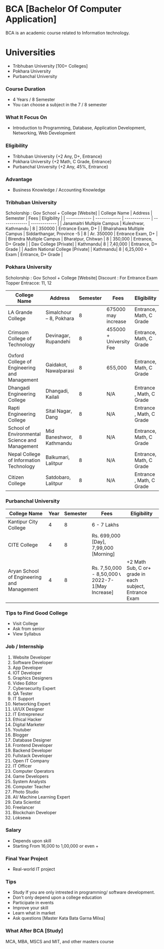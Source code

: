 # BCA [Bachelor Of Computer Application]
BCA is an academic course related to Information technology. 

# Universities
- Tribhuban University [100+ Colleges]
- Pokhara University 
- Purbanchal University

### Course Duration
- 4 Years / 8 Semester
- You can choose a subject in the 7 / 8 semester

### What It Focus On
- Introduction to Programming, Database, Application Development, Networking, Web Development

### Eligibility
- Tribhuban University {+2 Any, D+, Entrance}
- Pokhara University {+2 Math, C Grade, Entrance}
- Purbanchal University {+2 Any, 45%, Entrance}

### Advantage
- Business Knowledge / Accounting Knowledge

### Tribhuban University
Scholorship : Gov School + College [Website] 
| College Name  |   Address | Semester | Fees | Eligibility | 
| ------------- | -------------  | -------------  | -------------  | -------------  |
| Janamaitri Multiple Campus   | Kuleshwar, Kathmandu | 8 | 350000 | Entrance Exam, D+ |
| Bhairahawa Multiple Campus  | Siddarthangar, Province -5 | 8 |  Ar. 350000  | Entrance Exam, D+ |
| Birendra Multiple Campus | Bharatpur, Chitwan | 8 | 350,000 | Entrance, D+ Grade  |
| Dav College [Private] | Kathmandu| 8 |  7,40,000 |  Entrance, D+ Grade |
| Aadim National College [Private] | Kathmandu| 8 |  6,25,000 + Exam |  Entrance, D+ Grade |


### Pokhara University
Scholorship : Gov School + College [Website]
Discount : For Entrance Exam Topper
Entracce: 11, 12

| College Name  |   Address | Semester | Fees | Eligibility | 
| ------------- | -------------  | -------------  | -------------  | -------------  |
| LA Grande  College  | Simalchour – 8, Pokhara | 8 | 675000 may increase| Entrance, Math, C Grade |
| Crimsom College of Technology  | Devinagar, Rupandehi | 8 |  455000 + University Fee  | Entrance, Math, C Grade  |
| Oxford College of Engineering and Management	 | Gaidakot, Nawalparasi | 8 | 655,000 | Entrance, Math, C Grade   |
| Dhangadi Engineering College | Dhangadi, Kailali | 8 |  N/A |  Entrance , Math, C Grade  |
| Rapti Engineering College	 | Sital Nagar, Dang | 8 |  N/A  | Entrance , Math, C Grade  |
| School of Environmental Science and Management | Mid Baneshwor, Kathmandu | 8 |  N/A  | Entrance, Math, C Grade   |
| Nepal College of Information Technology | Balkumari, Lalitpur | 8 |  N/A  | Entrance, Math, C Grade  |
| Citizen College	 | Satdobaro, Lalitpur | 8 |  N/A  | Entrance , Math, C Grade  |

### Purbanchal University
| College Name  |   Year | Semester | Fees | Eligibility | 
| ------------- | -------------  | -------------  | -------------  | -------------  |
| Kantipur City College  | 4 | 8 | 6 - 7 Lakhs |  |
| CITE College	 |  4 | 8 |  Rs. 699,000 [Day], 7,99,000 [Morning]|   |
| Aryan School of Engineering and Management | 4 | 8 |  Rs. 7,50,000 - 8,50,000 📞2022-7-1[May Increase] |  +2 Math Sub, C or+ grade in each subject, Entrance Exam  |

### Tips to Find Good College
- Visit College
- Ask from senior
- View Syllabus    

### Job / Internship
1. Website Developer 
2. Software Developer 
3. App Developer
4. IOT Developer 
5. Graphics Designers 
6. Video Editor
7. Cybersecurity Expert
8. QA Tester
9. IT Support
10. Networking Expert
11. UI/UX Designer 
12. IT Entrepreneur
13. Ethical Hacker
14. Digital Marketer
15. Youtuber 
16. Blogger
17. Database Designer
18. Frontend Developer 
19. Backend Developer 
20. Fullstack Developer 
21. Open IT Company 
22. IT Officer 
23. Computer Operators 
24. Game Developers 
25. System Analysts 
26. Computer Teacher
27. Photo Studio
28. AI/ Machine Learning Expert 
29. Data Scientist 
30. Freelancer
31. Blockchain Developer
32. Loksewa

### Salary
- Depends upon skill
- Starting From 16,000 to 1,00,000 or even + 

### Final Year Project
- Real-world IT project

### Tips
- Study If you are only intrested in programming/ software development.
- Don't only depend upon a college education
- Participate in events
- Improve your skill
- Learn what in market
- Ask questions [Master Kata Bata Garna Milxa]

### What After BCA [Study]
MCA, MBA, MSCS and MIT, and other masters course
